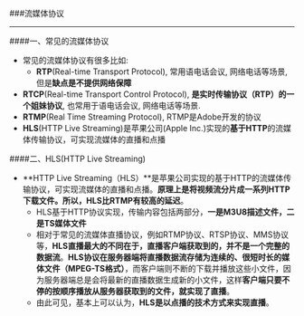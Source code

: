 ###流媒体协议
***

####一、常见的流媒体协议
- 常见的流媒体协议有很多比如:
    - **RTP**(Real-time Transport Protocol), 常用语电话会议, 网络电话等场景, 但是**缺点是不提供网络保障**
- **RTCP**(Real-time Transport Control Protocol), **是实时传输协议（RTP）的一个姐妹协议**, 也常用于语电话会议, 网络电话等场景.
- **RTMP**(Real Time Streaming Protocol), RTMP是Adobe开发的协议
- **HLS**(HTTP Live Streaming)是苹果公司(Apple Inc.)实现的**基于HTTP**的流媒体传输协议，可实现流媒体的直播和点播

####二、HLS(HTTP Live Streaming)
- **HTTP Live Streaming（HLS）**是苹果公司实现的基于HTTP的流媒体传输协议，可实现流媒体的直播和点播。**原理上是将视频流分片成一系列HTTP下载文件。所以，HLS比RTMP有较高的延迟**。
    - HLS基于HTTP协议实现，传输内容包括两部分，**一是M3U8描述文件，二是TS媒体文件**
    - 相对于常见的流媒体直播协议，例如RTMP协议、RTSP协议、MMS协议等，**HLS直播最大的不同在于，直播客户端获取到的，并不是一个完整的数据流**。**HLS协议在服务器端将直播数据流存储为连续的、很短时长的媒体文件（MPEG-TS格式）**，而客户端则不断的下载并播放这些小文件，因为服务器端总是会将最新的直播数据生成新的小文件，这样**客户端只要不停的按顺序播放从服务器获取到的文件，就实现了直播**。
    - 由此可见，基本上可以认为，**HLS是以点播的技术方式来实现直播**。